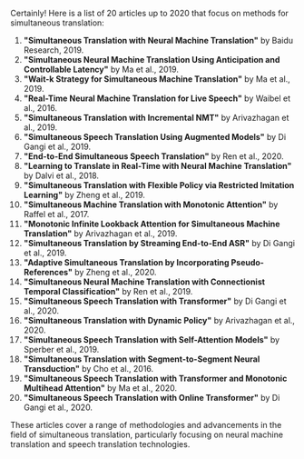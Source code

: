 Certainly! Here is a list of 20 articles up to 2020 that focus on methods for simultaneous translation:

1. **"Simultaneous Translation with Neural Machine Translation"** by Baidu Research, 2019.
2. **"Simultaneous Neural Machine Translation Using Anticipation and Controllable Latency"** by Ma et al., 2019.
3. **"Wait-k Strategy for Simultaneous Machine Translation"** by Ma et al., 2019.
4. **"Real-Time Neural Machine Translation for Live Speech"** by Waibel et al., 2016.
5. **"Simultaneous Translation with Incremental NMT"** by Arivazhagan et al., 2019.
6. **"Simultaneous Speech Translation Using Augmented Models"** by Di Gangi et al., 2019.
7. **"End-to-End Simultaneous Speech Translation"** by Ren et al., 2020.
8. **"Learning to Translate in Real-Time with Neural Machine Translation"** by Dalvi et al., 2018.
9. **"Simultaneous Translation with Flexible Policy via Restricted Imitation Learning"** by Zheng et al., 2019.
10. **"Simultaneous Machine Translation with Monotonic Attention"** by Raffel et al., 2017.
11. **"Monotonic Infinite Lookback Attention for Simultaneous Machine Translation"** by Arivazhagan et al., 2019.
12. **"Simultaneous Translation by Streaming End-to-End ASR"** by Di Gangi et al., 2019.
13. **"Adaptive Simultaneous Translation by Incorporating Pseudo-References"** by Zheng et al., 2020.
14. **"Simultaneous Neural Machine Translation with Connectionist Temporal Classification"** by Ren et al., 2019.
15. **"Simultaneous Speech Translation with Transformer"** by Di Gangi et al., 2020.
16. **"Simultaneous Translation with Dynamic Policy"** by Arivazhagan et al., 2020.
17. **"Simultaneous Speech Translation with Self-Attention Models"** by Sperber et al., 2019.
18. **"Simultaneous Translation with Segment-to-Segment Neural Transduction"** by Cho et al., 2016.
19. **"Simultaneous Speech Translation with Transformer and Monotonic Multihead Attention"** by Ma et al., 2020.
20. **"Simultaneous Speech Translation with Online Transformer"** by Di Gangi et al., 2020.

These articles cover a range of methodologies and advancements in the field of simultaneous translation, particularly focusing on neural machine translation and speech translation technologies.